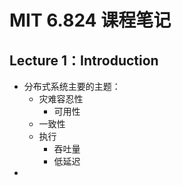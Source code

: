 # MIT 6.824 课程笔记

## Lecture 1：Introduction

* 分布式系统主要的主题：
  * 灾难容忍性
    * 可用性
  * 一致性
  * 执行
    * 吞吐量
    * 低延迟
* 
